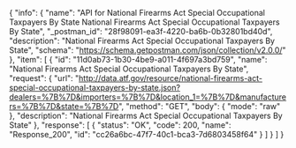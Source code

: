 {
  "info": {
    "name": "API for National Firearms Act Special Occupational Taxpayers By State National Firearms Act Special Occupational Taxpayers By State",
    "_postman_id": "28f98091-ea3f-4220-ba6b-0b32801bd40d",
    "description": "National Firearms Act Special Occupational Taxpayers By State",
    "schema": "https://schema.getpostman.com/json/collection/v2.0.0/"
  },
  "item": [
    {
      "id": "11d0ab73-1b30-4be9-a011-4f697a3bd759",
      "name": "National Firearms Act Special Occupational Taxpayers By State",
      "request": {
        "url": "http://data.atf.gov/resource/national-firearms-act-special-occupational-taxpayers-by-state.json?dealers=%7B%7D&importers=%7B%7D&location_1=%7B%7D&manufacturers=%7B%7D&state=%7B%7D",
        "method": "GET",
        "body": {
          "mode": "raw"
        },
        "description": "National Firearms Act Special Occupational Taxpayers By State"
      },
      "response": [
        {
          "status": "OK",
          "code": 200,
          "name": "Response_200",
          "id": "cc26a6bc-47f7-40c1-bca3-7d6803458f64"
        }
      ]
    }
  ]
}